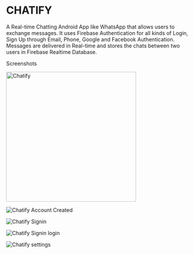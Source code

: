 # CHATIFY

A Real-time Chatting Android App like WhatsApp that allows users to exchange messages. 
It uses Firebase Authentication for all kinds of Login, Sign Up through Email, Phone, Google and Facebook Authentication. 
Messages are delivered in Real-time and stores the chats between two users in Firebase Realtime Database. 

Screenshots

<img width="350" alt="Chatify" src="https://user-images.githubusercontent.com/71485040/195107390-ab0e4b5b-3826-40da-9a26-da9eb4f25d2c.png">



![Chatify Account Created](https://user-images.githubusercontent.com/71485040/195107632-775207fd-9169-40e3-a2d1-9bbd2a6a63b7.png)



![Chatify Signin](https://user-images.githubusercontent.com/71485040/195107728-db8e5be6-fe2f-4839-9d40-723ea757fac6.png)

![Chatify Signin login](https://user-images.githubusercontent.com/71485040/195107749-2fa4005e-2b2a-4751-b91e-49d526fbcc84.png)

![Chatify settings](https://user-images.githubusercontent.com/71485040/195107774-441165be-a7e3-459d-b668-47444ecff946.png)
